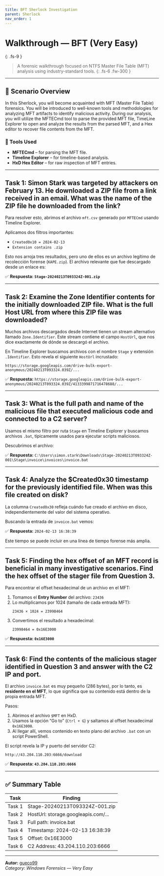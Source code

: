 ```yaml
---
title: BFT Sherlock Investigation
parent: Sherlock
nav_order: 1
---
```


# Walkthrough — BFT (Very Easy)
{: .fs-9 }

> A forensic walkthrough focused on NTFS Master File Table (MFT) analysis using industry-standard tools.
{: .fs-6 .fw-300 }

---

## 🧭 Scenario Overview

In this Sherlock, you will become acquainted with MFT (Master File Table) forensics. You will be introduced to well-known tools and methodologies for analyzing MFT artifacts to identify malicious activity. During our analysis, you will utilize the MFTECmd tool to parse the provided MFT file, TimeLine Explorer to open and analyze the results from the parsed MFT, and a Hex editor to recover file contents from the MFT.

### 🔧 Tools Used

- **MFTECmd** – for parsing the MFT file.
- **Timeline Explorer** – for timeline-based analysis.
- **HxD Hex Editor** – for raw inspection of MFT entries.

---

## Task 1: Simon Stark was targeted by attackers on February 13. He downloaded a ZIP file from a link received in an email. What was the name of the ZIP file he downloaded from the link?

Para resolver esto, abrimos el archivo `mft.csv` generado por `MFTECmd` usando Timeline Explorer.

Aplicamos dos filtros importantes:
- `Created0x10 = 2024-02-13`
- `Extension contains .zip`

Esto nos arroja tres resultados, pero uno de ellos es un archivo legítimo de recolección forense (`KAPE.zip`). El archivo relevante que fue descargado desde un enlace es:

✅ **Respuesta: `Stage-20240213T093324Z-001.zip`**

---

## Task 2: Examine the Zone Identifier contents for the initially downloaded ZIP file. What is the full Host URL from where this ZIP file was downloaded?

Muchos archivos descargados desde Internet tienen un stream alternativo llamado `Zone.Identifier`. Este stream contiene el campo `HostUrl`, que nos dice exactamente de dónde se descargó el archivo.

En Timeline Explorer buscamos archivos con el nombre `Stage` y extensión `.Identifier`. Esto revela el siguiente `HostUrl` incrustado:

```
https://storage.googleapis.com/drive-bulk-export-anonymous/20240213T093324.039Z/...
```

✅ **Respuesta:**
`https://storage.googleapis.com/drive-bulk-export-anonymous/20240213T093324.039Z/4133399871716478688/...`

---

## Task 3: What is the full path and name of the malicious file that executed malicious code and connected to a C2 server?

Usamos el mismo filtro por ruta `Stage` en Timeline Explorer y buscamos archivos `.bat`, típicamente usados para ejecutar scripts maliciosos.

Descubrimos el archivo:

✅ **Respuesta:**
`C:\Users\simon.stark\Downloads\Stage-20240213T093324Z-001\Stage\invoice\invoices\invoice.bat`

---

## Task 4: Analyze the $Created0x30 timestamp for the previously identified file. When was this file created on disk?

La columna `Created0x30` refleja cuándo fue creado el archivo en disco, independientemente del valor del sistema operativo.

Buscando la entrada de `invoice.bat` vemos:

✅ **Respuesta:**
`2024-02-13 16:38:39`

Este tiempo se puede incluir en una línea de tiempo forense más amplia.

---

## Task 5: Finding the hex offset of an MFT record is beneficial in many investigative scenarios. Find the hex offset of the stager file from Question 3.

Para encontrar el offset hexadecimal de un archivo en el MFT:

1. Tomamos el **Entry Number** del archivo: `23436`
2. Lo multiplicamos por 1024 (tamaño de cada entrada MFT):
   ```
   23436 × 1024 = 23998464
   ```
3. Convertimos el resultado a hexadecimal:
   ```
   23998464 = 0x16E3000
   ```

✅ **Respuesta: `0x16E3000`**

---

## Task 6: Find the contents of the malicious stager identified in Question 3 and answer with the C2 IP and port.

El archivo `invoice.bat` es muy pequeño (286 bytes), por lo tanto, es **residente en el MFT**, lo que significa que su contenido está dentro de la propia entrada MFT.

Pasos:

1. Abrimos el archivo `$MFT` en HxD.
2. Usamos la opción “Go to” (`Ctrl + G`) y saltamos al offset hexadecimal `0x16E3000`.
3. Al llegar allí, vemos contenido en texto plano del archivo `.bat` con un script PowerShell.

El script revela la IP y puerto del servidor C2:

```
http://43.204.110.203:6666/download
```

✅ **Respuesta: `43.204.110.203:6666`**

---

## ✅ Summary Table

| Task | Finding |
|------|---------|
| Task 1 | Stage-20240213T093324Z-001.zip |
| Task 2 | HostUrl: storage.googleapis.com/... |
| Task 3 | Full path: invoice.bat |
| Task 4 | Timestamp: 2024-02-13 16:38:39 |
| Task 5 | Offset: 0x16E3000 |
| Task 6 | C2 Address: 43.204.110.203:6666 |

---

**Autor:** [gueco99](https://github.com/gueco99)   
*Category: Windows Forensics — Very Easy*